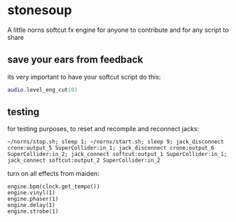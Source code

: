 # stonesoup
A little norns softcut fx engine for anyone to contribute and for any script to share


## save your ears from feedback

its very important to have your softcut script do this:

```lua
audio.level_eng_cut(0)
```

## testing

for testing purposes, to reset and recompile and reconnect jacks:

```
~/norns/stop.sh; sleep 1; ~/norns/start.sh; sleep 9; jack_disconnect crone:output_5 SuperCollider:in_1; jack_disconnect crone:output_6 SuperCollider:in_2; jack_connect softcut:output_1 SuperCollider:in_1; jack_connect softcut:output_2 SuperCollider:in_2
```

turn on all effects from maiden:

```
engine.bpm(clock.get_tempo())
engine.vinyl(1)
engine.phaser(1)
engine.delay(1)
engine.strobe(1)
```
